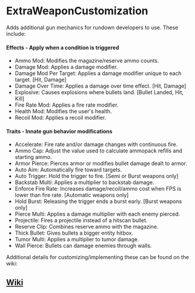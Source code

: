 # ExtraWeaponCustomization

Adds additional gun mechanics for rundown developers to use. These include:

#### Effects - Apply when a condition is triggered
- Ammo Mod: Modifies the magazine/reserve ammo counts.
- Damage Mod: Applies a damage modifier.
- Damage Mod Per Target: Applies a damage modifier unique to each target. [Hit, Damage]
- Damage Over Time: Applies a damage over time effect. [Hit, Damage]
- Explosive: Causes explosions where bullets land. [Bullet Landed, Hit, Kill]
- Fire Rate Mod: Applies a fire rate modifier.
- Health Mod: Modifies the user's health.
- Recoil Mod: Applies a recoil modifier.

#### Traits - Innate gun behavior modifications
- Accelerate: Fire rate and/or damage changes with continuous fire.
- Ammo Cap: Adjust the value used to calculate ammopack refills and starting ammo.
- Armor Pierce: Pierces armor or modifies bullet damage dealt to armor.
- Auto Aim: Automatically fire toward targets.
- Auto Trigger: Hold the trigger to fire. [Semi or Burst weapons only]
- Backstab Multi: Applies a multiplier to backstab damage.
- Enforce Fire Rate: Increases damage/recoil/ammo cost when FPS is lower than fire rate. [Automatic weapons only]
- Hold Burst: Releasing the trigger ends a burst early. [Burst weapons only]
- Pierce Multi: Applies a damage multiplier with each enemy pierced.
- Projectile: Fires a projectile instead of a hitscan bullet.
- Reserve Clip: Combines reserve ammo with the magazine.
- Thick Bullet: Gives bullets a bigger entity hitbox.
- Tumor Multi: Applies a multiplier to tumor damage.
- Wall Pierce: Bullets can damage enemies through walls.

Additional details for customizing/implementing these can be found on the wiki:

## [Wiki](https://github.com/Dinorush/ExtraWeaponCustomization/wiki)
